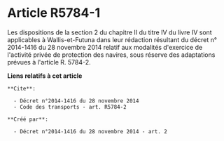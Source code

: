 # Article R5784-1

Les dispositions de la section 2 du chapitre II du titre IV du livre IV sont applicables à Wallis-et-Futuna dans leur
rédaction résultant du décret n° 2014-1416 du 28 novembre 2014 relatif aux modalités d'exercice de l'activité privée de
protection des navires, sous réserve des adaptations prévues à l'article R. 5784-2.

**Liens relatifs à cet article**

	**Cite**:

	  - Décret n°2014-1416 du 28 novembre 2014
	  - Code des transports - art. R5784-2

	**Créé par**:

	  - Décret n°2014-1416 du 28 novembre 2014 - art. 2
